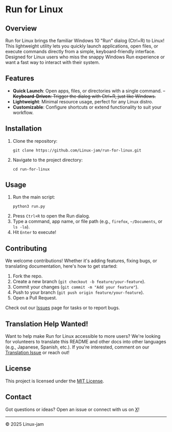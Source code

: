 # Run for Linux

## Overview
Run for Linux brings the familiar Windows 10 "Run" dialog (Ctrl+R) to Linux! This lightweight utility lets you quickly launch applications, open files, or execute commands directly from a simple, keyboard-friendly interface. Designed for Linux users who miss the snappy Windows Run experience or want a fast way to interact with their system.

## Features
- **Quick Launch**: Open apps, files, or directories with a single command.
~~- **Keyboard-Driven**: Trigger the dialog with Ctrl+R, just like Windows.~~
- **Lightweight**: Minimal resource usage, perfect for any Linux distro.
- **Customizable**: Configure shortcuts or extend functionality to suit your workflow.

## Installation
1. Clone the repository:
   ```
   git clone https://github.com/Linux-jam/run-for-linux.git
   ```
2. Navigate to the project directory:
   ```
   cd run-for-linux
   ```

## Usage
1. Run the main script:
   ```
   python3 run.py
   ```
2. Press `Ctrl+R` to open the Run dialog.
3. Type a command, app name, or file path (e.g., `firefox`, `~/Documents`, or `ls -la`).
4. Hit `Enter` to execute!

## Contributing
We welcome contributions! Whether it's adding features, fixing bugs, or translating documentation, here's how to get started:
1. Fork the repo.
2. Create a new branch (`git checkout -b feature/your-feature`).
3. Commit your changes (`git commit -m "Add your feature"`).
4. Push to your branch (`git push origin feature/your-feature`).
5. Open a Pull Request.

Check out our [Issues](https://github.com/Linux-jam/run-for-linux/issues) page for tasks or to report bugs.

## Translation Help Wanted!
Want to help make Run for Linux accessible to more users? We're looking for volunteers to translate this README and other docs into other languages (e.g., Japanese, Spanish, etc.). If you're interested, comment on our [Translation Issue](https://github.com/Linux-jam/run-for-linux/issues) or reach out!

## License
This project is licensed under the [MIT License](LICENSE).

## Contact
Got questions or ideas? Open an issue or connect with us on [X](https://x.com/LinuxJam)!

---

© 2025 Linux-jam
